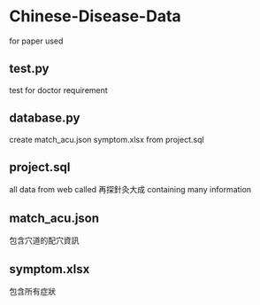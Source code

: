 # Chinese-Disease-Data
for paper used

## test.py
test for doctor requirement

## database.py
create match_acu.json symptom.xlsx from  project.sql

## project.sql
all data from web called 再探針灸大成 containing many information

## match_acu.json
包含穴道的配穴資訊

## symptom.xlsx
包含所有症狀

